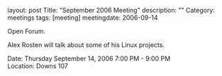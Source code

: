 layout: post
Title: "September 2006 Meeting"
description: ""
Category: meetings
tags: [meeting]
meetingdate: 2006-09-14

Open Forum.                                                                    
                                                                             
Alex Rosten will talk about some of his Linux projects.                        
                                                                             
Date: Thursday September 14, 2006 7:00 PM - 9:00 PM                              
Location: Downs 107                                         
